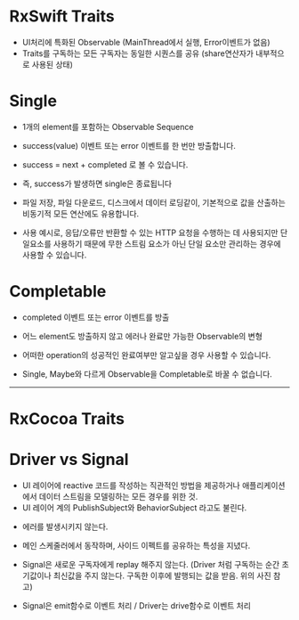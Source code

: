 # RxSwift Traits

- UI처리에 특화된 Observable (MainThread에서 실행, Error이벤트가 없음)
- Traits를 구독하는 모든 구독자는 동일한 시퀀스를 공유 (share연산자가 내부적으로 사용된 상태)

# Single

- 1개의 element를 포함하는 Observable Sequence

- success(value) 이벤트 또는 error 이벤트를 한 번만 방출합니다.

- success = next + completed 로 볼 수 있습니다.

- 즉, success가 발생하면 single은 종료됩니다

- 파일 저장, 파일 다운로드, 디스크에서 데이터 로딩같이, 기본적으로 값을 산출하는 비동기적 모든 연산에도 유용합니다.

- 사용 예시로, 응답/오류만 반환할 수 있는 HTTP 요청을 수행하는 데 사용되지만 단일요소를 사용하기 때문에 무한 스트림 요소가 아닌 단일 요소만 관리하는 경우에 사용할 수 있습니다.

# Completable

- completed 이벤트 또는 error 이벤트를 방출

- 어느 element도 방출하지 않고 에러나 완료만 가능한 Observable의 변형

- 어떠한 operation의 성공적인 완료여부만 알고싶을 경우 사용할 수 있습니다.

- Single, Maybe와 다르게 Observable을 Completable로 바꿀 수 없습니다.

----------------- 
# RxCocoa Traits

# Driver vs Signal


* UI 레이어에 reactive 코드를 작성하는 직관적인 방법을 제공하거나 애플리케이션에서 데이터 스트림을 모델링하는 모든 경우를 위한 것.
* UI 레이어 계의 PublishSubject와 BehaviorSubject 라고도 불린다.

- 에러를 발생시키지 않는다.

- 메인 스케줄러에서 동작하며, 사이드 이펙트를 공유하는 특성을 지녔다.

- Signal은 새로운 구독자에게 replay 해주지 않는다.
   (Driver 처럼 구독하는 순간 초기값이나 최신값을 주지 않는다. 구독한 이후에 발행되는 값을 받음. 위의 사진 참고)

- Signal은 emit함수로 이벤트 처리 / Driver는 drive함수로 이벤트 처리 
